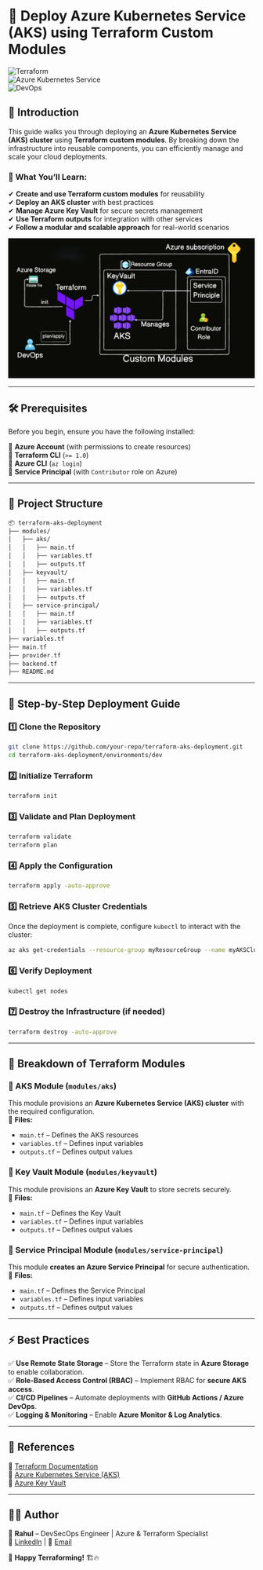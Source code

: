 
# 🚀 Deploy Azure Kubernetes Service (AKS) using Terraform Custom Modules  

![Terraform](https://img.shields.io/badge/Terraform-IaC-blue?style=for-the-badge&logo=terraform)  
![Azure Kubernetes Service](https://img.shields.io/badge/Azure%20Kubernetes%20Service-Managed-blue?style=for-the-badge&logo=microsoft-azure)  
![DevOps](https://img.shields.io/badge/DevOps-Automation-orange?style=for-the-badge&logo=devops)  

## 📌 Introduction  
This guide walks you through deploying an **Azure Kubernetes Service (AKS) cluster** using **Terraform custom modules**. By breaking down the infrastructure into reusable components, you can efficiently manage and scale your cloud deployments.  

### 🎯 **What You’ll Learn:**  
✔ **Create and use Terraform custom modules** for reusability  
✔ **Deploy an AKS cluster** with best practices  
✔ **Manage Azure Key Vault** for secure secrets management  
✔ **Use Terraform outputs** for integration with other services  
✔ **Follow a modular and scalable approach** for real-world scenarios  

![AKS Architecture](aks_arch.png)

---

## 🛠️ Prerequisites  
Before you begin, ensure you have the following installed:  

🔹 **Azure Account** (with permissions to create resources)  
🔹 **Terraform CLI** (`>= 1.0`)  
🔹 **Azure CLI** (`az login`)  
🔹 **Service Principal** (with `Contributor` role on Azure)  

---

## 📁 Project Structure  
```bash
📦 terraform-aks-deployment
├── modules/
│   ├── aks/
│   │   ├── main.tf
│   │   ├── variables.tf
│   │   ├── outputs.tf
│   ├── keyvault/
│   │   ├── main.tf
│   │   ├── variables.tf
│   │   ├── outputs.tf
│   ├── service-principal/
│   │   ├── main.tf
│   │   ├── variables.tf
│   │   ├── outputs.tf 
├── variables.tf
├── main.tf
├── provider.tf
├── backend.tf
├── README.md

```

---

## 🚀 Step-by-Step Deployment Guide  

### 1️⃣ **Clone the Repository**  
```bash
git clone https://github.com/your-repo/terraform-aks-deployment.git
cd terraform-aks-deployment/environments/dev
```

### 2️⃣ **Initialize Terraform**  
```bash
terraform init
```

### 3️⃣ **Validate and Plan Deployment**  
```bash
terraform validate
terraform plan
```

### 4️⃣ **Apply the Configuration**  
```bash
terraform apply -auto-approve
```

### 5️⃣ **Retrieve AKS Cluster Credentials**  
Once the deployment is complete, configure `kubectl` to interact with the cluster:  
```bash
az aks get-credentials --resource-group myResourceGroup --name myAKSCluster
```

### 6️⃣ **Verify Deployment**  
```bash
kubectl get nodes
```

### 7️⃣ **Destroy the Infrastructure (if needed)**  
```bash
terraform destroy -auto-approve
```

---

## 📌 Breakdown of Terraform Modules  

### **🔹 AKS Module (`modules/aks`)**  
This module provisions an **Azure Kubernetes Service (AKS) cluster** with the required configuration.  
📄 **Files:**  
- `main.tf` – Defines the AKS resources  
- `variables.tf` – Defines input variables  
- `outputs.tf` – Defines output values  

### **🔹 Key Vault Module (`modules/keyvault`)**  
This module provisions an **Azure Key Vault** to store secrets securely.  
📄 **Files:**  
- `main.tf` – Defines the Key Vault  
- `variables.tf` – Defines input variables  
- `outputs.tf` – Defines output values  

### **🔹 Service Principal Module (`modules/service-principal`)**  
This module **creates an Azure Service Principal** for secure authentication.  
📄 **Files:**  
- `main.tf` – Defines the Service Principal  
- `variables.tf` – Defines input variables  
- `outputs.tf` – Defines output values  

---

## ⚡ Best Practices  

✅ **Use Remote State Storage** – Store the Terraform state in **Azure Storage** to enable collaboration.  
✅ **Role-Based Access Control (RBAC)** – Implement RBAC for **secure AKS access**.  
✅ **CI/CD Pipelines** – Automate deployments with **GitHub Actions / Azure DevOps**.  
✅ **Logging & Monitoring** – Enable **Azure Monitor & Log Analytics**.  

---

## 📌 References  
📖 [Terraform Documentation](https://developer.hashicorp.com/terraform/docs)  
📖 [Azure Kubernetes Service (AKS)](https://learn.microsoft.com/en-us/azure/aks/)  
📖 [Azure Key Vault](https://learn.microsoft.com/en-us/azure/key-vault/)  

---

## 👨‍💻 Author  
📌 **Rahul** – DevSecOps Engineer | Azure & Terraform Specialist  
🔗 [LinkedIn](https://www.linkedin.com/in/your-profile) | 📧 [Email](mailto:your.email@example.com)  

🚀 **Happy Terraforming!** 🏗️🔥
